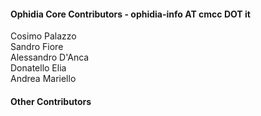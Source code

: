 <h4>Ophidia Core Contributors - ophidia-info AT cmcc DOT it</h4>
Cosimo Palazzo</br>
Sandro Fiore</br>
Alessandro D'Anca</br>
Donatello Elia</br>
Andrea Mariello</br>

<h4>Other Contributors</h4>
